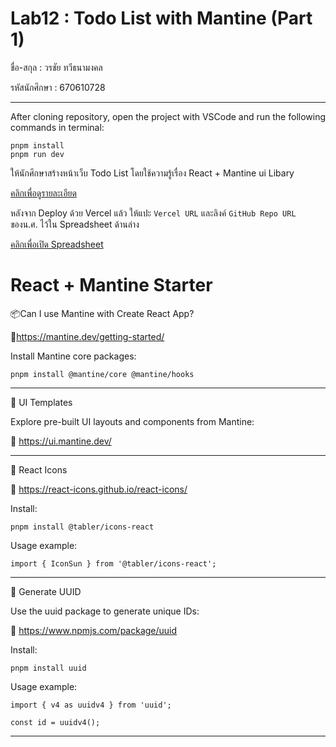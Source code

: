 # Lab12 : Todo List with Mantine (Part 1)

ชื่อ-สกุล : วรชัย ทวีธนามงคล

รหัสนักศึกษา : 670610728

---


After cloning repository, open the project with VSCode and run the following commands in terminal:

```
pnpm install
pnpm run dev

```
ให้นักศึกษาสร้างหน้าเว็บ Todo List โดยใช้ความรู้เรื่อง React + Mantine ui Libary

[คลิกเพื่อดูรายละเอียด](https://o365cmu-my.sharepoint.com/:b:/g/personal/dome_potikanond_cmu_ac_th/EUIdGduZBY5NqejhMSTZM-ABkf8qWfz74_IP0sbHUDdfng?e=5mdnwE)

หลังจาก Deploy ด้วย Vercel แล้ว ให้แปะ `Vercel URL` และลิงค์ `GitHub Repo URL` ของน.ศ. ไว้ใน Spreadsheet ด้านล่าง

[คลิกเพื่อเปิด Spreadsheet](https://o365cmu-my.sharepoint.com/:x:/g/personal/dome_potikanond_cmu_ac_th/ETFvzKA2h2lKk-3ktumEanUBRtX4sAvNHk-ssok3MFwYOg)


# React + Mantine Starter

📦Can I use Mantine with Create React App?

🔗https://mantine.dev/getting-started/

Install Mantine core packages:

```
pnpm install @mantine/core @mantine/hooks

```

---

🎨 UI Templates

Explore pre-built UI layouts and components from Mantine:

🔗 https://ui.mantine.dev/

---

🎯 React Icons

🔗 https://react-icons.github.io/react-icons/

Install:

```
pnpm install @tabler/icons-react

```

Usage example:

```
import { IconSun } from '@tabler/icons-react';

```

---

🔑 Generate UUID

Use the uuid package to generate unique IDs:

🔗 https://www.npmjs.com/package/uuid

Install:

```
pnpm install uuid

```

Usage example:

```
import { v4 as uuidv4 } from 'uuid';

const id = uuidv4();

```

---
